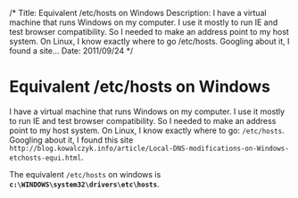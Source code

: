 /*
Title: Equivalent /etc/hosts on Windows
Description: I have a virtual machine that runs Windows on my computer. I use it mostly to run IE and test browser compatibility. So I needed to make an address point to my host system. On Linux, I know exactly where to go /etc/hosts. Googling about it, I found a site...
Date: 2011/09/24
*/

# Equivalent /etc/hosts on Windows

I have a virtual machine that runs Windows on my computer. I use it mostly to run IE and test browser compatibility. So I needed to make an address point to my host system. On Linux, I know exactly where to go: `/etc/hosts`. Googling about it, I found this site `http://blog.kowalczyk.info/article/Local-DNS-modifications-on-Windows-etchosts-equi.html`.

The equivalent `/etc/hosts` on windows is **`c:\WINDOWS\system32\drivers\etc\hosts`**.
